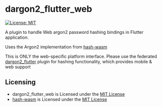 # dargon2_flutter_web
[![License: MIT](https://img.shields.io/badge/License-MIT-yellow.svg)](https://opensource.org/licenses/MIT)

A plugin to handle Web argon2 password hashing bindings in Flutter application.

Uses the Argon2 implementation from [hash-wasm]

This is ONLY the web-specific platform interface. Please use the federated [dargon2_flutter] plugin for hashing functionality, which provides mobile & web support

[dargon2_flutter]: https://pub.dev/documentation/dargon2_flutter/latest

## Licensing

- dargon2_flutter_web is Licensed under the [MIT License]
- [hash-wasm] is Licensed under the [MIT License](https://github.com/Daninet/hash-wasm/blob/master/LICENSE)

[MIT License]: https://github.com/tmthecoder/dargon2_flutter/blob/main/LICENSE
[hash-wasm]: https://github.com/Daninet/hash-wasm
